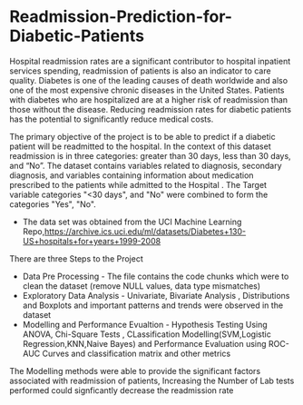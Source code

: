 # Readmission-Prediction-for-Diabetic-Patients
Hospital readmission rates are a significant contributor to hospital inpatient services spending, readmission of patients is also an indicator to care quality. Diabetes is one of the leading causes of death worldwide and also one of the most expensive chronic diseases in the United States. Patients with diabetes who are hospitalized are at a higher risk of readmission than those without the disease. Reducing readmission rates for diabetic patients has the potential to significantly reduce medical costs.


The primary objective of the project is to be able to predict if a diabetic patient will be readmitted to the hospital. In the context of this dataset readmission is in three categories: greater than 30 days, less than 30 days, and “No”. The dataset contains variables related to diagnosis, secondary diagnosis, and variables containing information about medication prescribed to the patients while admitted to the Hospital . The Target variable categories "<30 days", and "No" were combined to form the categories "Yes", "No".

* The data set was obtained from the UCI Machine Learning Repo,https://archive.ics.uci.edu/ml/datasets/Diabetes+130-US+hospitals+for+years+1999-2008

There are three Steps to the Project 

* Data Pre Processing - The file contains the code chunks which were to clean the dataset (remove NULL values, data type mismatches)
* Exploratory Data Analysis - Univariate, Bivariate Analysis , Distributions and Boxplots and important patterns and trends were observed in the dataset 
* Modelling and Performance Evualtion - Hypothesis Testing Using ANOVA, Chi-Square Tests , CLassification Modelling(SVM,Logistic Regression,KNN,Naive Bayes) and Performance Evaluation using ROC-AUC Curves and classification matrix and other metrics 

The Modelling methods were able to provide the significant factors associated with readmission of patients, Increasing the Number of Lab tests performed could signficantly decrease the readmission rate 
